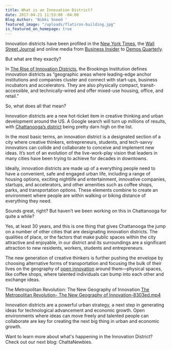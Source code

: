 ```yaml
---
title: What is an Innovation District?
date: 2017-04-21 11:53:00 -04:00
Blog Author: 'Nikki Sneed '
featured_image: "/uploads/flatiron-building.jpg"
is_featured_on_homepage: true
---
```


Innovation districts have been profiled in the [New York Times](https://www.nytimes.com/2016/08/07/education/edlife/innovation-campus-entrepreneurship-engineering-arts.html), the [Wall Street Journal](https://www.wsj.com/articles/new-york-public-library-looks-at-innovative-models-for-renovation-1404090627) and online media from [Business Insider](http://www.businessinsider.com/innovation-districts-could-reshape-small-cities-2016-7) to [Demos Quarterly](https://quarterly.demos.co.uk/article/issue-10/innovation-and-the-city-centre/). 

But what are they exactly? 

In [The Rise of Innovation Districts](https://www.brookings.edu/essay/rise-of-innovation-districts/), the Brookings Institution defines innovation districts as “geographic areas where leading-edge anchor institutions and companies cluster and connect with start-ups, business incubators and accelerators. They are also physically compact, transit-accessible, and technically-wired and offer mixed-use housing, office, and retail.”

So, what does all that mean? 

Innovation districts are a new hot-ticket item in creative thinking and urban development around the US. A Google search will turn up millions of results, with [Chattanooga’s district](https://www.nytimes.com/2016/08/17/realestate/commercial/chattanoogas-innovation-district-beckons-to-young-entrepreneurs.html?partner=IFTTT&amp;_r=0) being pretty darn high on the list. 

In the most basic terms, an innovation district is a designated section of a city where creative thinkers, entrepreneurs, students, and tech-savvy innovators can collide and collaborate to conceive and implement new ideas. It’s sort of an evolution of the live-work-play vision that leaders in many cities  have been trying to achieve for decades in downtowns. 

Ideally, innovation districts are made up of a everything people need to have a convenient, safe and engaged urban life, including a range of housing options, exciting nightlife and entertainment,  innovative companies, startups, and accelerators, and other amenities such as coffee shops, parks, and transportation options. These elements combine to create an environment where people are within walking or biking distance of everything they need.

Sounds great, right? But haven’t we been working on this in Chattanooga for quite a while? 

Yes, at least 30 years, and this is one thing that gives Chattanooga the jump on a number of other cities that are designating innovation districts. The qualities of place, or the factors that make public spaces within the city attractive and enjoyable, in our district and its surroundings are a significant attraction to new residents, workers, students and entrepreneurs.

The new generation of creative thinkers is further pushing the envelope by choosing alternative forms of transportation and focusing the bulk of their lives on the geography of [open innovation](https://www.brookings.edu/research/one-year-after-observations-on-the-rise-of-innovation-districts/) around them—physical spaces, like coffee shops, where talented individuals can bump into each other and exchange ideas.

The Metropolitan Revolution: The New Geography of Innovation [The Metropolitan Revolution- The New Geography of Innovation-8303ed.mp4](/uploads/The%20Metropolitan%20Revolution-%20The%20New%20Geography%20of%20Innovation-8303ed.mp4)

Innovation districts are a powerful urban strategy,  a next step in generating ideas for technological advancement and economic growth. Open environments where ideas can move freely and talented people can collaborate are key for creating the next big thing in urban and economic growth.

Want to learn more about what's happening in the Innovation District? Check out our next blog: ChattaNewbies. 
